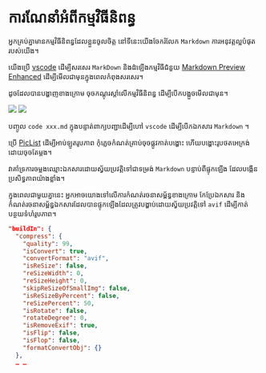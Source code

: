 # ការណែនាំអំពីកម្មវិធីនិពន្ធ

អ្នកគ្រប់គ្នាមានកម្មវិធីនិពន្ធដែលខ្លួនចូលចិត្ត នៅទីនេះយើងចែករំលែក `Markdown` ការអនុវត្តល្អបំផុតរបស់យើង។

យើងប្រើ [vscode](https://code.visualstudio.com/) ដើម្បីសរសេរ `MarkDown` និងដំឡើងកម្មវិធីជំនួយ [Markdown Preview Enhanced](https://marketplace.visualstudio.com/items?itemName=shd101wyy.markdown-preview-enhanced) ដើម្បីមើលជាមុនក្នុងពេលកំពុងសរសេរ។

ដូចដែលបានបង្ហាញខាងក្រោម ចុចកណ្ដុរស្ដាំលើកម្មវិធីនិពន្ធ ដើម្បីបើកបង្អួចមើលជាមុន។

![](https://p.3ti.site/1720775216.avif)
![](https://p.3ti.site/1720775043.avif)

បញ្ចូល `code xxx.md` ក្នុងបន្ទាត់ពាក្យបញ្ជាដើម្បីហៅ `vscode` ដើម្បីបើកឯកសារ `Markdown` ។

ប្រើ [PicList](https://github.com/Kuingsmile/PicList) ដើម្បីអាប់ឡូតរូបភាព កុំភ្លេចកំណត់គ្រាប់ចុចផ្លូវកាត់បង្ហោះ ហើយបង្ហោះរូបថតអេក្រង់ដោយចុចតែម្តង។

វាគាំទ្រការចម្លងឈ្មោះឯកសារដោយស្វ័យប្រវត្តិទៅជាទម្រង់ `Markdown` បន្ទាប់ពីផ្ទុកឡើង ដែលបង្កើនប្រសិទ្ធភាពយ៉ាងខ្លាំង។

ក្នុងពេលជាមួយគ្នានេះ អ្នកអាចយោងទៅលើការកំណត់រចនាសម្ព័ន្ធខាងក្រោម កែប្រែឯកសារ និងកំណត់រចនាសម្ព័ន្ធឯកសារដែលបានផ្ទុកឡើងដែលត្រូវបង្ហាប់ដោយស្វ័យប្រវត្តិទៅ `avif` ដើម្បីកាត់បន្ថយទំហំរូបភាព។

```json
"buildIn": {
  "compress": {
    "quality": 99,
    "isConvert": true,
    "convertFormat": "avif",
    "isReSize": false,
    "reSizeWidth": 0,
    "reSizeHeight": 0,
    "skipReSizeOfSmallImg": false,
    "isReSizeByPercent": false,
    "reSizePercent": 50,
    "isRotate": false,
    "rotateDegree": 0,
    "isRemoveExif": true,
    "isFlip": false,
    "isFlop": false,
    "formatConvertObj": {}
  },
  … …
```
